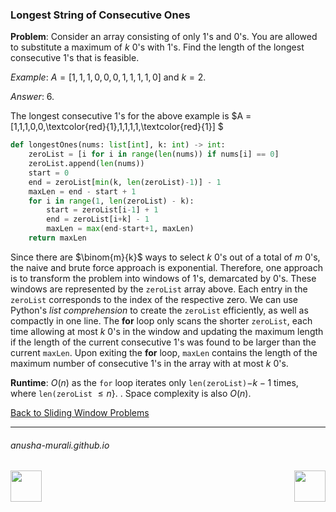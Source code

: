 ### Longest String of Consecutive Ones

**Problem**: Consider an array consisting of only 1's and 0's. You are allowed to substitute a maximum of $k$ 0's with 1's. Find the length of the longest consecutive 1's that is feasible.

*Example*: $A = [1,1,1,0,0,0,1,1,1,1,0] \text{ and } k = 2$.


*Answer*: 6.

The longest consecutive 1's for the above example is $A = [1,1,1,0,0,\textcolor{red}{1},1,1,1,1,\textcolor{red}{1}] $


```python
def longestOnes(nums: list[int], k: int) -> int:
    zeroList = [i for i in range(len(nums)) if nums[i] == 0]
    zeroList.append(len(nums))
    start = 0
    end = zeroList[min(k, len(zeroList)-1)] - 1
    maxLen = end - start + 1
    for i in range(1, len(zeroList) - k):
        start = zeroList[i-1] + 1
        end = zeroList[i+k] - 1
        maxLen = max(end-start+1, maxLen)
    return maxLen
```

Since there are $\binom{m}{k}$ ways to select $k$ 0's out of a total of $m$ 0's, the naive and brute force approach is exponential. Therefore, one approach is to transform the problem into windows of 1's, demarcated by 0's. These
windows are represented by the `zeroList` array above. Each entry in the `zeroList`
corresponds to the index of the respective zero. We can use Python's *list comprehension* to 
create the `zeroList` efficiently, as well as compactly in one line. The **for** loop only scans the shorter `zeroList`, each 
time allowing at most $k$ 0's in the window and updating the maximum length if the length
of the current consecutive 1's was found to be larger than the current `maxLen`. Upon
exiting the **for** loop, `maxLen` contains the length of the maximum number of consecutive
1's in the array with at most $k$ 0's.



**Runtime**: $O(n)$ as the `for` loop iterates only `len(zeroList)`$-k -1$ times, where `len(zeroList` $\leq n$}. . Space complexity is also $O(n)$.

[Back to Sliding Window Problems](./problems.md)

* * *
###### anusha-murali.github.io

<img src="https://github.com/anusha-murali/anusha-murali.github.io/assets/111596338/639243aa-2857-4595-a65a-7852762bb002" width="50" height="50" align="left">

[<img src="https://github.com/user-attachments/assets/989cfb30-4fb8-40f8-a812-8a054869aa32" width="50" height="50" align="right">](../index.md)
